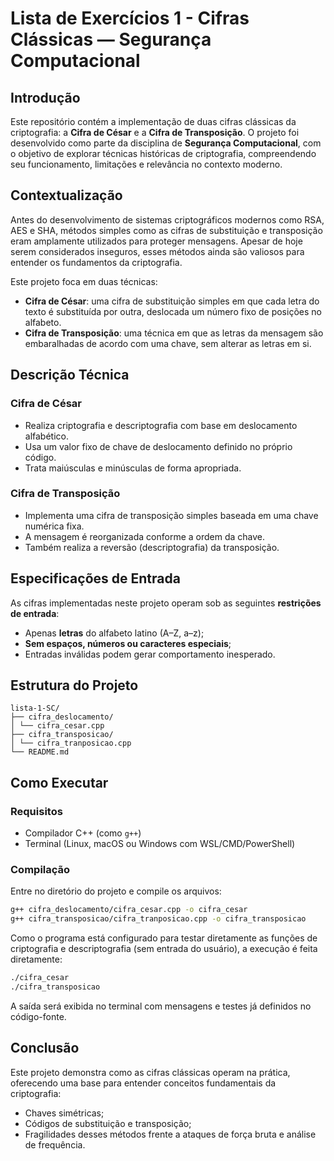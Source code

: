 # Lista de Exercícios 1 - Cifras Clássicas — Segurança Computacional

## Introdução

Este repositório contém a implementação de duas cifras clássicas da criptografia: a **Cifra de César** e a **Cifra de Transposição**. O projeto foi desenvolvido como parte da disciplina de **Segurança Computacional**, com o objetivo de explorar técnicas históricas de criptografia, compreendendo seu funcionamento, limitações e relevância no contexto moderno.


## Contextualização

Antes do desenvolvimento de sistemas criptográficos modernos como RSA, AES e SHA, métodos simples como as cifras de substituição e transposição eram amplamente utilizados para proteger mensagens. Apesar de hoje serem considerados inseguros, esses métodos ainda são valiosos para entender os fundamentos da criptografia.

Este projeto foca em duas técnicas:

- **Cifra de César**: uma cifra de substituição simples em que cada letra do texto é substituída por outra, deslocada um número fixo de posições no alfabeto.
- **Cifra de Transposição**: uma técnica em que as letras da mensagem são embaralhadas de acordo com uma chave, sem alterar as letras em si.

## Descrição Técnica

### Cifra de César
- Realiza criptografia e descriptografia com base em deslocamento alfabético.
- Usa um valor fixo de chave de deslocamento definido no próprio código.
- Trata maiúsculas e minúsculas de forma apropriada.

### Cifra de Transposição
- Implementa uma cifra de transposição simples baseada em uma chave numérica fixa.
- A mensagem é reorganizada conforme a ordem da chave.
- Também realiza a reversão (descriptografia) da transposição.

## Especificações de Entrada

As cifras implementadas neste projeto operam sob as seguintes **restrições de entrada**:

- Apenas **letras** do alfabeto latino (A–Z, a–z);
- **Sem espaços, números ou caracteres especiais**;
- Entradas inválidas podem gerar comportamento inesperado.

## Estrutura do Projeto

    lista-1-SC/
    ├── cifra_deslocamento/ 
    │ └── cifra_cesar.cpp
    ├── cifra_transposicao/ 
    │ └── cifra_tranposicao.cpp 
    └── README.md

## Como Executar

### Requisitos

- Compilador C++ (como `g++`)
- Terminal (Linux, macOS ou Windows com WSL/CMD/PowerShell)

### Compilação

Entre no diretório do projeto e compile os arquivos:

```bash
g++ cifra_deslocamento/cifra_cesar.cpp -o cifra_cesar
g++ cifra_transposicao/cifra_tranposicao.cpp -o cifra_transposicao
```

Como o programa está configurado para testar diretamente as funções de criptografia e descriptografia (sem entrada do usuário), a execução é feita diretamente:

```bash
./cifra_cesar
./cifra_transposicao
```

A saída será exibida no terminal com mensagens e testes já definidos no código-fonte.

## Conclusão
Este projeto demonstra como as cifras clássicas operam na prática, oferecendo uma base para entender conceitos fundamentais da criptografia:

- Chaves simétricas;
- Códigos de substituição e transposição;
- Fragilidades desses métodos frente a ataques de força bruta e análise de frequência.
